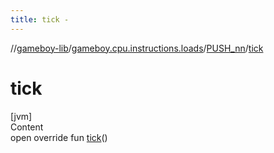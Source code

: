 ```yaml
---
title: tick -
---
```

//[gameboy-lib](../../index.md)/[gameboy.cpu.instructions.loads](../index.md)/[PUSH_nn](index.md)/[tick](tick.md)



# tick  
[jvm]  
Content  
open override fun [tick](tick.md)()  



